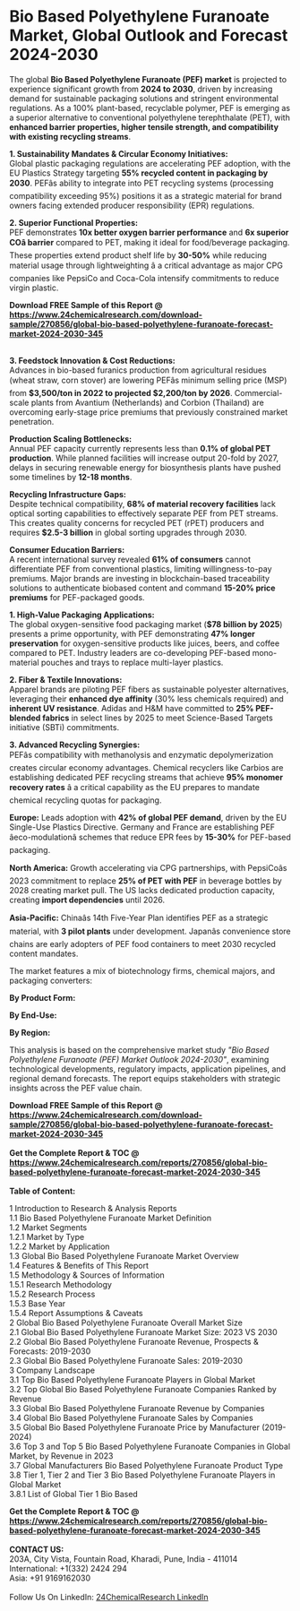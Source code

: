 <h1>Bio Based Polyethylene Furanoate Market, Global Outlook and Forecast 2024-2030</h1><p>The global <strong>Bio Based Polyethylene Furanoate (PEF) market</strong> is projected to experience significant growth from <strong>2024 to 2030</strong>, driven by increasing demand for sustainable packaging solutions and stringent environmental regulations. As a 100% plant-based, recyclable polymer, PEF is emerging as a superior alternative to conventional polyethylene terephthalate (PET), with <strong>enhanced barrier properties, higher tensile strength, and compatibility with existing recycling streams</strong>.</p><p><strong>1. Sustainability Mandates &amp; Circular Economy Initiatives:</strong><br>
Global plastic packaging regulations are accelerating PEF adoption, with the EU Plastics Strategy targeting <strong>55% recycled content in packaging by 2030</strong>. PEFâs ability to integrate into PET recycling systems (processing compatibility exceeding 95%) positions it as a strategic material for brand owners facing extended producer responsibility (EPR) regulations.</p><p><strong>2. Superior Functional Properties:</strong><br>
PEF demonstrates <strong>10x better oxygen barrier performance</strong> and <strong>6x superior COâ barrier</strong> compared to PET, making it ideal for food/beverage packaging. These properties extend product shelf life by <strong>30-50%</strong> while reducing material usage through lightweighting â a critical advantage as major CPG companies like PepsiCo and Coca-Cola intensify commitments to reduce virgin plastic.</p><div><b>Download FREE Sample of this Report @ 
            <a href="https://www.24chemicalresearch.com/download-sample/270856/global-bio-based-polyethylene-furanoate-forecast-market-2024-2030-345">
            https://www.24chemicalresearch.com/download-sample/270856/global-bio-based-polyethylene-furanoate-forecast-market-2024-2030-345</a></b></div><br><p><strong>3. Feedstock Innovation &amp; Cost Reductions:</strong><br>
Advances in bio-based furanics production from agricultural residues (wheat straw, corn stover) are lowering PEFâs minimum selling price (MSP) from <strong>$3,500/ton in 2022 to projected $2,200/ton by 2026</strong>. Commercial-scale plants from Avantium (Netherlands) and Corbion (Thailand) are overcoming early-stage price premiums that previously constrained market penetration.</p><p><strong>Production Scaling Bottlenecks:</strong><br>
Annual PEF capacity currently represents less than <strong>0.1% of global PET production</strong>. While planned facilities will increase output 20-fold by 2027, delays in securing renewable energy for biosynthesis plants have pushed some timelines by <strong>12-18 months</strong>.</p><p><strong>Recycling Infrastructure Gaps:</strong><br>
Despite technical compatibility, <strong>68% of material recovery facilities</strong> lack optical sorting capabilities to effectively separate PEF from PET streams. This creates quality concerns for recycled PET (rPET) producers and requires <strong>$2.5-3 billion</strong> in global sorting upgrades through 2030.</p><p><strong>Consumer Education Barriers:</strong><br>
A recent international survey revealed <strong>61% of consumers</strong> cannot differentiate PEF from conventional plastics, limiting willingness-to-pay premiums. Major brands are investing in blockchain-based traceability solutions to authenticate biobased content and command <strong>15-20% price premiums</strong> for PEF-packaged goods.</p><p><strong>1. High-Value Packaging Applications:</strong><br>
The global oxygen-sensitive food packaging market (<strong>$78 billion by 2025</strong>) presents a prime opportunity, with PEF demonstrating <strong>47% longer preservation</strong> for oxygen-sensitive products like juices, beers, and coffee compared to PET. Industry leaders are co-developing PEF-based mono-material pouches and trays to replace multi-layer plastics.</p><p><strong>2. Fiber &amp; Textile Innovations:</strong><br>
Apparel brands are piloting PEF fibers as sustainable polyester alternatives, leveraging their <strong>enhanced dye affinity</strong> (30% less chemicals required) and <strong>inherent UV resistance</strong>. Adidas and H&amp;M have committed to <strong>25% PEF-blended fabrics</strong> in select lines by 2025 to meet Science-Based Targets initiative (SBTi) commitments.</p><p><strong>3. Advanced Recycling Synergies:</strong><br>
PEFâs compatibility with methanolysis and enzymatic depolymerization creates circular economy advantages. Chemical recyclers like Carbios are establishing dedicated PEF recycling streams that achieve <strong>95% monomer recovery rates</strong> â a critical capability as the EU prepares to mandate chemical recycling quotas for packaging.</p><p><strong>Europe:</strong> Leads adoption with <strong>42% of global PEF demand</strong>, driven by the EU Single-Use Plastics Directive. Germany and France are establishing PEF âeco-modulationâ schemes that reduce EPR fees by <strong>15-30%</strong> for PEF-based packaging.</p><p><strong>North America:</strong> Growth accelerating via CPG partnerships, with PepsiCoâs 2023 commitment to replace <strong>25% of PET with PEF</strong> in beverage bottles by 2028 creating market pull. The US lacks dedicated production capacity, creating <strong>import dependencies</strong> until 2026.</p><p><strong>Asia-Pacific:</strong> Chinaâs 14th Five-Year Plan identifies PEF as a strategic material, with <strong>3 pilot plants</strong> under development. Japanâs convenience store chains are early adopters of PEF food containers to meet 2030 recycled content mandates.</p><p>The market features a mix of biotechnology firms, chemical majors, and packaging converters:</p><p><strong>By Product Form:</strong></p><p><strong>By End-Use:</strong></p><p><strong>By Region:</strong></p><p>This analysis is based on the comprehensive market study <em>"Bio Based Polyethylene Furanoate (PEF) Market Outlook 2024-2030"</em>, examining technological developments, regulatory impacts, application pipelines, and regional demand forecasts. The report equips stakeholders with strategic insights across the PEF value chain.</p><div><b>Download FREE Sample of this Report @ 
            <a href="https://www.24chemicalresearch.com/download-sample/270856/global-bio-based-polyethylene-furanoate-forecast-market-2024-2030-345">
            https://www.24chemicalresearch.com/download-sample/270856/global-bio-based-polyethylene-furanoate-forecast-market-2024-2030-345</a></b></div><br><div><b>Get the Complete Report & TOC @ 
            <a href="https://www.24chemicalresearch.com/reports/270856/global-bio-based-polyethylene-furanoate-forecast-market-2024-2030-345">
            https://www.24chemicalresearch.com/reports/270856/global-bio-based-polyethylene-furanoate-forecast-market-2024-2030-345</a></b></div><br>
            <b>Table of Content:</b><p>1 Introduction to Research & Analysis Reports<br />
    1.1 Bio Based Polyethylene Furanoate Market Definition<br />
    1.2 Market Segments<br />
        1.2.1 Market by Type<br />
        1.2.2 Market by Application<br />
    1.3 Global Bio Based Polyethylene Furanoate Market Overview<br />
    1.4 Features & Benefits of This Report<br />
    1.5 Methodology & Sources of Information<br />
        1.5.1 Research Methodology<br />
        1.5.2 Research Process<br />
        1.5.3 Base Year<br />
        1.5.4 Report Assumptions & Caveats<br />
2 Global Bio Based Polyethylene Furanoate Overall Market Size<br />
    2.1 Global Bio Based Polyethylene Furanoate Market Size: 2023 VS 2030<br />
    2.2 Global Bio Based Polyethylene Furanoate Revenue, Prospects & Forecasts: 2019-2030<br />
    2.3 Global Bio Based Polyethylene Furanoate Sales: 2019-2030<br />
3 Company Landscape<br />
    3.1 Top Bio Based Polyethylene Furanoate Players in Global Market<br />
    3.2 Top Global Bio Based Polyethylene Furanoate Companies Ranked by Revenue<br />
    3.3 Global Bio Based Polyethylene Furanoate Revenue by Companies<br />
    3.4 Global Bio Based Polyethylene Furanoate Sales by Companies<br />
    3.5 Global Bio Based Polyethylene Furanoate Price by Manufacturer (2019-2024)<br />
    3.6 Top 3 and Top 5 Bio Based Polyethylene Furanoate Companies in Global Market, by Revenue in 2023<br />
    3.7 Global Manufacturers Bio Based Polyethylene Furanoate Product Type<br />
    3.8 Tier 1, Tier 2 and Tier 3 Bio Based Polyethylene Furanoate Players in Global Market<br />
        3.8.1 List of Global Tier 1 Bio Based </p><div><b>Get the Complete Report & TOC @ 
            <a href="https://www.24chemicalresearch.com/reports/270856/global-bio-based-polyethylene-furanoate-forecast-market-2024-2030-345">
            https://www.24chemicalresearch.com/reports/270856/global-bio-based-polyethylene-furanoate-forecast-market-2024-2030-345</a></b></div><br><b>CONTACT US:</b><br>
            203A, City Vista, Fountain Road, Kharadi, Pune, India - 411014<br>
            International: +1(332) 2424 294<br>
            Asia: +91 9169162030 <br><br>
            Follow Us On LinkedIn: <a href="https://www.linkedin.com/company/24chemicalresearch/">24ChemicalResearch LinkedIn</a>